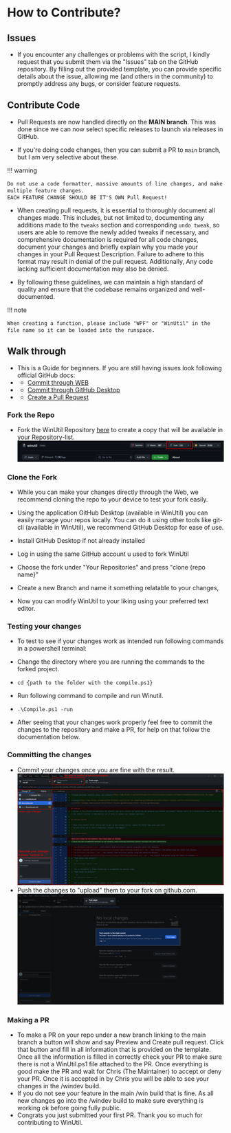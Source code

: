# How to Contribute?

## Issues

* If you encounter any challenges or problems with the script, I kindly request that you submit them via the "Issues" tab on the GitHub repository. By filling out the provided template, you can provide specific details about the issue, allowing me (and others in the community) to promptly address any bugs, or consider feature requests.

## Contribute Code

* Pull Requests are now handled directly on the **MAIN branch**. This was done since we can now select specific releases to launch via releases in GitHub.

* If you're doing code changes, then you can submit a PR to `main` branch, but I am very selective about these.

!!! warning

    Do not use a code formatter, massive amounts of line changes, and make multiple feature changes.
    EACH FEATURE CHANGE SHOULD BE IT'S OWN Pull Request!

* When creating pull requests, it is essential to thoroughly document all changes made. This includes, but not limited to, documenting any additions made to the `tweaks` section and corresponding `undo tweak`, so users are able to remove the newly added tweaks if necessary, and comprehensive documentation is required for all code changes, document your changes and briefly explain why you made your changes in your Pull Request Description. Failure to adhere to this format may result in denial of the pull request. Additionally, Any code lacking sufficient documentation may also be denied.

* By following these guidelines, we can maintain a high standard of quality and ensure that the codebase remains organized and well-documented.

!!! note

    When creating a function, please include "WPF" or "WinUtil" in the file name so it can be loaded into the runspace.

## Walk through

* This is a Guide for beginners. If you are still having issues look following official GitHub docs:
* * [Commit through WEB](https://docs.github.com/en/pull-requests/committing-changes-to-your-project/creating-and-editing-commits/about-commits)
* * [Commit through GitHub Desktop](https://docs.github.com/en/desktop/making-changes-in-a-branch/committing-and-reviewing-changes-to-your-project-in-github-desktop#about-commits)
* * [Create a Pull Request](https://docs.github.com/en/pull-requests/collaborating-with-pull-requests/proposing-changes-to-your-work-with-pull-requests/creating-a-pull-request)

### Fork the Repo
* Fork the WinUtil Repository [here](https://github.com/ChrisTitusTech/winutil) to create a copy that will be available in your Repository-list.
![Fork Image](assets/ForkButton.png)

### Clone the Fork
* While you can make your changes directly through the Web, we recommend cloning the repo to your device to test your fork easily.
* Using the application GitHub Desktop (available in WinUtil) you can easily manage your repos locally. You can do it using other tools like git-cli (available in WinUtil), we recommend GitHub Desktop for ease of use.
* Install GitHub Desktop if not already installed
* Log in using the same GitHub account u used to fork WinUtil
* Choose the fork under "Your Repositories" and press "clone {repo name}"
* Create a new Branch and name it something relatable to your changes,

* Now you can modify WinUtil to your liking using your preferred text editor.


### Testing your changes
* To test to see if your changes work as intended run following commands in a powershell terminal:

* Change the directory where you are running the commands to the forked project.
* `cd {path to the folder with the compile.ps1}`
* Run following command to compile and run Winutil.
* `.\Compile.ps1 -run`
* After seeing that your changes work properly feel free to commit the changes to the repository and make a PR, for help on that follow the documentation below.

### Committing the changes
* Commit your changes once you are fine with the result.
![Commit Image](assets/CommitScreen.png)
* Push the changes to "upload" them to your fork on github.com.
![Push Commit Image](assets/PushCommitScreen.png)

### Making a PR
* To make a PR on your repo under a new branch linking to the main branch a button will show and say Preview and Create pull request. Click that button and fill in all information that is provided on the template. Once all the information is filled in correctly check your PR to make sure there is not a WinUtil.ps1 file attached to the PR. Once everything is good make the PR and wait for Chris (The Maintainer) to accept or deny your PR. Once it is accepted in by Chris you will be able to see your changes in the /windev build.
* If you do not see your feature in the main /win build that is fine. As all new changes go into the /windev build to make sure everything is working ok before going fully public.
* Congrats you just submitted your first PR. Thank you so much for contributing to WinUtil.